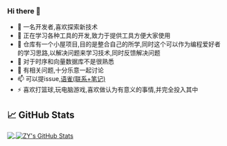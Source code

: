 ### Hi there 👋
- 🔭 一名开发者,喜欢探索新技术
- 🌱 正在学习各种工具的开发,致力于提供工具方便大家使用
- 👯 仓库有一个小屋项目,目的是整合自己的所学,同时这个可以作为编程爱好者的学习思路,以解决问题来学习技术,同时反馈解决问题
- 🤔 对于时序和向量数据库不是很熟悉
- 💬 有相关问题,十分乐意一起讨论
- 📫 可以提issue,[语雀(联系+笔记)](https://www.yuque.com/zhangyang.com)
- ⚡ 喜欢打篮球,玩电脑游戏,喜欢做认为有意义的事情,并完全投入其中
## &#x1f4c8; GitHub Stats
<a href="https://github.com/ZY945">
  <img align="center" src="https://github-readme-stats.vercel.app/api/top-langs/?username=zy945&langs_count=3" />
</a>
<a href="https://github.com/ZY945">
  <img align="center" src="https://github-readme-stats.vercel.app/api?username=zy945&show_icons=true&line_height=27&count_private=true" alt="ZY's GitHub Stats" />
</a>
<p></p>
